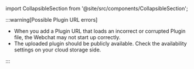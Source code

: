 import CollapsibleSection from '@site/src/components/CollapsibleSection';

:::warning[Possible Plugin URL errors]

  - When you add a Plugin URL that loads an incorrect or corrupted Plugin file, the Webchat may not start up correctly.
  - The uploaded plugin should be publicly available. Check the availability settings on your cloud storage side.

:::

